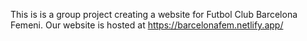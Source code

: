 This is is a group project creating a website for Futbol Club Barcelona Femeni.
Our website is hosted at https://barcelonafem.netlify.app/
